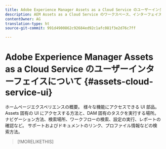 ```yaml
---
title: Adobe Experience Manager Assets as a Cloud Service のユーザーインターフェイスについて
description: AEM Assets as a Cloud Service のワークスペース、インターフェイス、UI 要素について説明します。
contentOwner: AG
translation-type: ht
source-git-commit: 991d4900862c92684ed92c1afc081f3e2d76c7ff

---
```



# Adobe Experience Manager Assets as a Cloud Service のユーザーインターフェイスについて {#assets-cloud-service-ui}

<!--
TBD: Removing this article for now from TOC.
Need to rewrite this getting started content post-GA.

-->

ホームページエクスペリエンスの概要。
様々な機能にアクセスできる UI 部品。
Assets 固有の UI にアクセスする方法と、DAM 固有のタスクを実行する場所。
ナビゲーション方法、検索場所、ワークフローの検索、設定の実行、レポートの確認など。
サポートおよびドキュメントのリンク、プロファイル情報などの検索方法。

>[!MORELIKETHIS]

